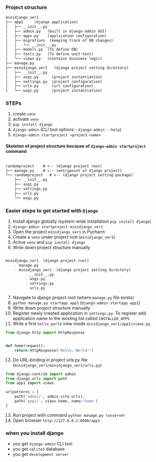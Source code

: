 ### Project structure

```markdown
minidjango_ver1
├── app1     (django application)
│   ├── __init__.py
│   ├── admin.py   (built in django-admin GUI)
│   ├── apps.py    (application configuration)
│   ├── migrations  (keeping track of DB changes)
│   │   └── __init__.py
│   ├── models.py  (To define DB)
│   ├── tests.py   (To define unit-test)
│   └── views.py   (Contains business logic)
├── manage.py
├── minidjango_ver1   (django project setting directory)
│   ├── __init__.py
│   ├── asgi.py      (project instantiation)
│   ├── settings.py  (project configuration)
│   ├── urls.py      (url configuration)
│   └── wsgi.py      (project instantiation)
```

### STEPs

1. create `venv`
2. activate `venv`
3. `pip install django`
4. `django-admin`  (CLI tool options - `django-admin --help`)
5. `django-admin startproject <project-name>`


#### Skeleton of project structure because of `django-admin startproject` command

```markdown

randomproject    # <-- (django project root)
├── manage.py    # <-- (entrypoint of django project)
└── randomproject   # <-- (django project setting package)
    ├── __init__.py
    ├── asgi.py
    ├── settings.py
    ├── urls.py
    └── wsgi.py
```

### Easier steps to get started with `Django`

1. Install django globally (system-wide installation `pip install django`) 
2. `django-admin startproject minidjango_ver1`
3. Open the project `minidjango_ver1` in Pycharm
4. Create a `venv` under project root (`minidjango_ver1`)
5. Active `venv` and `pip install django`
6. Write down project structure manually 

```markdown

minidjango_ver1  (django project root)
    - manage.py 
    - minidjango_ver1  (django project setting directory)
         - __init__.py
         - wsgi.py
         - settings.py
         - urls.py

```
7. Navigate to django project root (where `manage.py` file exists)
8. `python manage.py startapp app1`  (`django-admin startapp app1`)
9. Write down project structure manually 
10. Register newly created application in `settings.py`. 
    To register add application name to the existing list called `INSTALLED_APPS`
11. Write a first `hello_world` view inside `minidjango_ver1/app1/views.py`
```python
from django.http import HttpResponse


def home(request):
    return HttpResponse('Hello, World!')
```
12. Do URL-binding in project urls.py file (`minidjango_ver1/minidjango_ver1/urls.py`)
```python
from django.contrib import admin
from django.urls import path
from app1 import views

urlpatterns = [
    path('admin/', admin.site.urls),
    path('app1/', views.home, name='home')
]
```
13. Run project with command `python manage.py runserver`
14. Open browser `http://127.0.0.1:8000/app1`





### when you install django

- you get `django-admin` CLI tool
- you get `sqlite3` database
- you get `development server`
